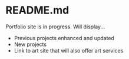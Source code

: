 # README.md
Portfolio site is in progress. Will display...

+ Previous projects enhanced and updated
+ New projects 
+ Link to art site that will also offer art services
